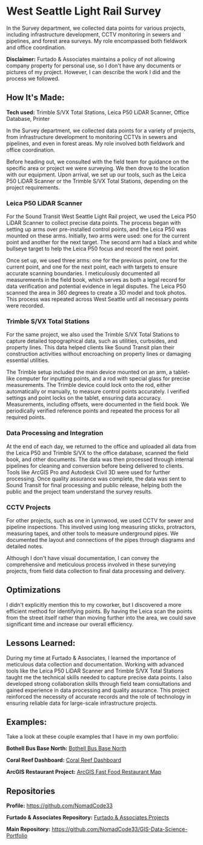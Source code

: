 # West Seattle Light Rail Survey
In the Survey department, we collected data points for various projects, including infrastructure development, CCTV monitoring in sewers and pipelines, and forest area surveys. My role encompassed both fieldwork and office coordination.

**Disclaimer:** Furtado & Associates maintains a policy of not allowing company property for personal use, so I don't have any documents or pictures of my project. However, I can describe the work I did and the process we followed.

## How It's Made:

**Tech used:** Trimble S/VX Total Stations, Leica P50 LiDAR Scanner, Office Database, Printer

In the Survey department, we collected data points for a variety of projects, from infrastructure development to monitoring CCTVs in sewers and pipelines, and even in forest areas. My role involved both fieldwork and office coordination.

Before heading out, we consulted with the field team for guidance on the specific area or project we were surveying. We then drove to the location with our equipment. Upon arrival, we set up our tools, such as the Leica P50 LiDAR Scanner or the Trimble S/VX Total Stations, depending on the project requirements.

### Leica P50 LiDAR Scanner
For the Sound Transit West Seattle Light Rail project, we used the Leica P50 LiDAR Scanner to collect precise data points. The process began with setting up arms over pre-installed control points, and the Leica P50 was mounted on these arms. Initially, two arms were used: one for the current point and another for the next target. The second arm had a black and white bullseye target to help the Leica P50 focus and record the next point.

Once set up, we used three arms: one for the previous point, one for the current point, and one for the next point, each with targets to ensure accurate scanning boundaries. I meticulously documented all measurements in the field book, which serves as both a legal record for data verification and potential evidence in legal disputes. The Leica P50 scanned the area in 360 degrees to create a 3D model and took photos. This process was repeated across West Seattle until all necessary points were recorded.

### Trimble S/VX Total Stations
For the same project, we also used the Trimble S/VX Total Stations to capture detailed topographical data, such as utilities, curbsides, and property lines. This data helped clients like Sound Transit plan their construction activities without encroaching on property lines or damaging essential utilities.

The Trimble setup included the main device mounted on an arm, a tablet-like computer for inputting points, and a rod with special glass for precise measurements. The Trimble device could lock onto the rod, either automatically or manually, to measure control points accurately. I verified settings and point locks on the tablet, ensuring data accuracy. Measurements, including offsets, were documented in the field book. We periodically verified reference points and repeated the process for all required points.

### Data Processing and Integration
At the end of each day, we returned to the office and uploaded all data from the Leica P50 and Trimble S/VX to the office database, scanned the field book, and other documents. The data was then processed through internal pipelines for cleaning and conversion before being delivered to clients. Tools like ArcGIS Pro and Autodesk Civil 3D were used for further processing. Once quality assurance was complete, the data was sent to Sound Transit for final processing and public release, helping both the public and the project team understand the survey results.

### CCTV Projects
For other projects, such as one in Lynnwood, we used CCTV for sewer and pipeline inspections. This involved using long measuring sticks, protractors, measuring tapes, and other tools to measure underground pipes. We documented the layout and connections of the pipes through diagrams and detailed notes.

Although I don't have visual documentation, I can convey the comprehensive and meticulous process involved in these surveying projects, from field data collection to final data processing and delivery.

## Optimizations

I didn't explicitly mention this to my coworker, but I discovered a more efficient method for identifying points. By having the Leica scan the points from the street itself rather than moving further into the area, we could save significant time and increase our overall efficiency.

## Lessons Learned:

During my time at Furtado & Associates, I learned the importance of meticulous data collection and documentation. Working with advanced tools like the Leica P50 LiDAR Scanner and Trimble S/VX Total Stations taught me the technical skills needed to capture precise data points. I also developed strong collaboration skills through field team consultations and gained experience in data processing and quality assurance. This project reinforced the necessity of accurate records and the role of technology in ensuring reliable data for large-scale infrastructure projects.

## Examples:
Take a look at these couple examples that I have in my own portfolio:

**Bothell Bus Base North:** [Bothell Bus Base North](https://github.com/NomadCode33/GIS-Data-Science-Portfolio/tree/main/Furtado-and-Associates-Projects/Bothell%20Bus%20Base%20North)

**Coral Reef Dashboard:** [Coral Reef Dashboard](https://github.com/NomadCode33/GIS-Data-Science-Portfolio/tree/main/ESRI-MOOC-GIS-for-Climate-Action/Coral-Reef-Dashboard)

**ArcGIS Restaurant Project:** [ArcGIS Fast Food Restaurant Map](https://github.com/NomadCode33/GIS-Data-Science-Portfolio/tree/main/ArcGIS-Restaurant-Project)

## Repositories
**Profile:** https://github.com/NomadCode33

**Furtado & Associates Repository:** [Furtado & Associates Projects](https://github.com/NomadCode33/GIS-Data-Science-Portfolio/tree/main/Furtado-and-Associates-Projects)

**Main Repository:** https://github.com/NomadCode33/GIS-Data-Science-Portfolio
